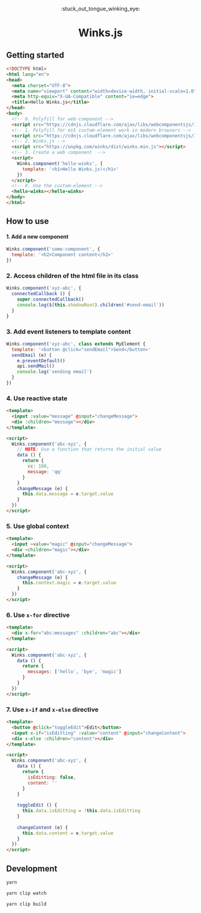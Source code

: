 <p align="center">:stuck_out_tongue_winking_eye:</p>
<h1 align="center">Winks.js</h1>

## Getting started

```html
<!DOCTYPE html>
<html lang="en">
<head>
  <meta charset="UTF-8">
  <meta name="viewport" content="width=device-width, initial-scale=1.0">
  <meta http-equiv="X-UA-Compatible" content="ie=edge">
  <title>Hello Winks.js</title>
</head>
<body>
  <!-- 0. Polyfill for web-component -->
  <script src="https://cdnjs.cloudflare.com/ajax/libs/webcomponentsjs/1.2.0/webcomponents-lite.js"></script>
  <!-- 1. Polyfill for es5 custom-element work in modern browsers -->
  <script src="https://cdnjs.cloudflare.com/ajax/libs/webcomponentsjs/1.2.0/custom-elements-es5-adapter.js"></script>
  <!-- 2. Winks.js -->
  <script src="https://unpkg.com/winks/dist/winks.min.js"></script>
  <!-- 3. Create a web component  -->
  <script>
    Winks.component('hello-winks', {
      template: '<h1>Hello Winks.js!</h1>'
    })
  </script>
  <!-- 4. Use the custom-element -->
  <hello-winks></hello-winks>
</body>
</html>
```

## How to use

#### 1. Add a new component

```js
Winks.component('some-component', {
  template: '<h2>Component content</h2>'
})
```

### 2. Access children of the html file in its class

```js
Winks.component('xyz-abc', {
  connectedCallback () {
    super.connectedCallback()
    console.log($(this.shadowRoot).children('#send-email'))
  }
}
```

### 3. Add event listeners to template content

```js
Winks.component('xyz-abc', class extends MyElement {
  template: '<button @click="sendEmail">Send</button>'
  sendEmail (e) {
    e.preventDefault()
    api.sendMail()
    console.log('sending email')
  }
})
```

### 4. Use reactive state

```html
<template>
  <input :value="message" @input="changeMessage">
  <div :children="message"></div>
</template>

<script>
  Winks.component('abc-xyz', {
    // NOTE: Use a function that returns the initial value
    data () {
      return {
        cc: 100,
        message: 'qq'
      }
    }
    changeMessage (e) {
      this.data.message = e.target.value
    }
  })
</script>
```

### 5. Use global context

```html
<template>
  <input ~value="magic" @input="changeMessage">
  <div ~children="magic"></div>
</template>

<script>
  Winks.component('abc-xyz', {
    changeMessage (e) {
      this.context.magic = e.target.value
    }
  })
</script>
```

### 6. Use `x-for` directive

```html
<template>
  <div x-for="abc:messages" :children="abc"></div>
</template>

<script>
  Winks.component('abc-xyz', {
    data () {
      return {
        messages: ['hello', 'bye', 'magic']
      }
    }
  })
</script>
```

### 7. Use `x-if` and `x-else` directive

```html
<template>
  <button @click="toggleEdit">Edit</button>
  <input x-if="isEditting" :value="content" @input="changeContent">
  <div x-else :children="content"></div>
</template>

<script>
  Winks.component('abc-xyz', {
    data () {
      return {
        isEditting: false,
        content: ''
      }
    }
  
    toggleEdit () {
      this.data.isEditting = !this.data.isEditting
    }
  
    changeContent (e) {
      this.data.content = e.target.value
    }
  })
</script>
```

## Development

```sh
yarn

yarn clip watch

yarn clip build
```
